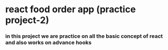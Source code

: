 # react food order app (practice project-2)

### in this project we are practice on all the basic concept of react and also works on advance hooks
